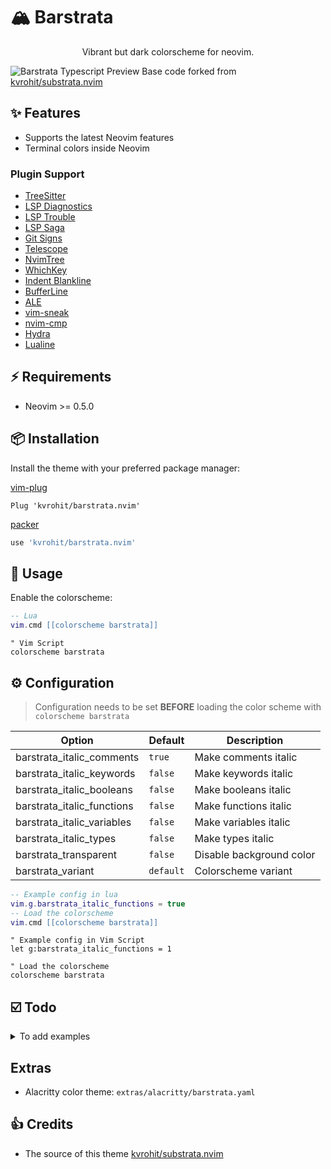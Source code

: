 # 🏔 Barstrata
<p align="center">
Vibrant but dark colorscheme for neovim.<br/>
</p>

![Barstrata Typescript Preview](https://user-images.githubusercontent.com/40544194/197351333-29a9a3af-fcbc-46f5-8b91-be2f191e3075.png)
Base code forked from [kvrohit/substrata.nvim](https://github.com/kvrohit/substrata.nvim)

## ✨ Features

- Supports the latest Neovim features
- Terminal colors inside Neovim

### Plugin Support

- [TreeSitter](https://github.com/nvim-treesitter/nvim-treesitter)
- [LSP Diagnostics](https://neovim.io/doc/user/lsp.html)
- [LSP Trouble](https://github.com/folke/lsp-trouble.nvim)
- [LSP Saga](https://github.com/glepnir/lspsaga.nvim)
- [Git Signs](https://github.com/lewis6991/gitsigns.nvim)
- [Telescope](https://github.com/nvim-telescope/telescope.nvim)
- [NvimTree](https://github.com/kyazdani42/nvim-tree.lua)
- [WhichKey](https://github.com/liuchengxu/vim-which-key)
- [Indent Blankline](https://github.com/lukas-reineke/indent-blankline.nvim)
- [BufferLine](https://github.com/akinsho/nvim-bufferline.lua)
- [ALE](https://github.com/dense-analysis/ale)
- [vim-sneak](https://github.com/justinmk/vim-sneak)
- [nvim-cmp](https://github.com/hrsh7th/nvim-cmp)
- [Hydra](https://github.com/anuvyklack/hydra.nvim)
- [Lualine](https://github.com/nvim-lualine/lualine.nvim)

## ⚡️ Requirements

- Neovim >= 0.5.0

## 📦 Installation

Install the theme with your preferred package manager:

[vim-plug](https://github.com/junegunn/vim-plug)

```vim
Plug 'kvrohit/barstrata.nvim'
```

[packer](https://github.com/wbthomason/packer.nvim)

```lua
use 'kvrohit/barstrata.nvim'
```

## 🚀 Usage

Enable the colorscheme:

```lua
-- Lua
vim.cmd [[colorscheme barstrata]]
```

```vim
" Vim Script
colorscheme barstrata
```

## ⚙️ Configuration

> Configuration needs to be set **BEFORE** loading the color scheme with `colorscheme barstrata`

| Option                     | Default   | Description              |
| -------------------------- | --------- | ------------------------ |
| barstrata_italic_comments  | `true`    | Make comments italic     |
| barstrata_italic_keywords  | `false`   | Make keywords italic     |
| barstrata_italic_booleans  | `false`   | Make booleans italic     |
| barstrata_italic_functions | `false`   | Make functions italic    |
| barstrata_italic_variables | `false`   | Make variables italic    |
| barstrata_italic_types     | `false`   | Make types italic        |
| barstrata_transparent      | `false`   | Disable background color |
| barstrata_variant          | `default` | Colorscheme variant      |

```lua
-- Example config in lua
vim.g.barstrata_italic_functions = true
-- Load the colorscheme
vim.cmd [[colorscheme barstrata]]
```

```vim
" Example config in Vim Script
let g:barstrata_italic_functions = 1

" Load the colorscheme
colorscheme barstrata
```



## ☑️ Todo

<details>
<summary>To add examples</summary>
Shell script<br/>
Markdown<br/>
YAML<br/>
Rust<br/>
HTML<br/>
CSS<br/>
JavaScript
</details>

##  Extras

- Alacritty color theme: `extras/alacritty/barstrata.yaml`

## 👍 Credits

- The source of this theme [kvrohit/substrata.nvim](https://github.com/kvrohit/substrata.nvim)
